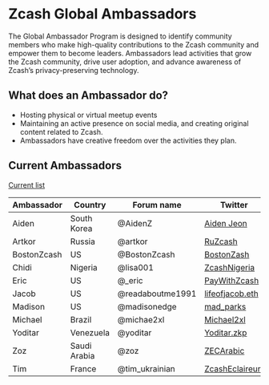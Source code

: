 # Zcash Global Ambassadors


The Global Ambassador Program is designed to identify community members who make high-quality contributions to the Zcash community and empower them to become leaders. Ambassadors lead activities that grow the Zcash community, drive user adoption, and advance awareness of Zcash’s privacy-preserving technology.

## What does an Ambassador do?

  * Hosting physical or virtual meetup events
  * Maintaining an active presence on social media, and creating original content related to Zcash.
  * Ambassadors have creative freedom over the activities they plan. 
  
## Current Ambassadors

  [Current list](https://forum.zcashcommunity.com/t/the-global-ambassador-program/41070/120)
  
  | Ambassador | Country | Forum name| Twitter |
| ----------- | ----------- | ----------- | ----------- |
| Aiden       | South Korea | @AidenZ     | [Aiden Jeon](https://twitter.com/zaos1004) |
| Artkor      | Russia      | @artkor     | [RuZcash](https://twitter.com/RuZcash) |
| BostonZcash | US          | @BostonZcash| [BostonZash](https://twitter.com/BostonZcash) |
| Chidi       | Nigeria     | @lisa001    | [ZcashNigeria](https://twitter.com/ZcashNigeria) |
| Eric        | US          | @_eric      | [PayWithZcash](https://twitter.com/paywithzcash) |
| Jacob       | US          | @readaboutme1991| [lifeofjacob.eth](https://twitter.com/readaboutme1991) |
| Madison     | US          | @madisonedge| [mad_parks](https://twitter.com/mad_parks) |
| Michael     | Brazil      | @michae2xl  | [Michael2xl](https://twitter.com/michae2xl) |
| Yoditar     | Venezuela   | @yoditar    | [Yoditar.zkp](https://twitter.com/yoditarX) |
| Zoz         | Saudi Arabia| @zoz        | [ZECArabic](https://twitter.com/ZozNotorious) |
| Tim         | France      | @tim_ukrainian |[ZcashEclaireur](https://twitter.com/ZcashEclaireur)) |
 

